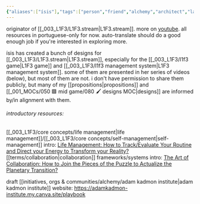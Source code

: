 ```yaml
---
{"aliases":["ísis"],"tags":["person","friend","alchemy","architect","lab","l1f3","brazilian","🌱"],"dg-publish":true,"created":"2022-03-23T21:35:03.112-03:00","updated":"2025-02-10T16:13:35.643-03:00","relevancescore":86,"notestage":["🌱"],"permalink":"/people/friends/isis-schuarts/","dgPassFrontmatter":true}
---
```


originator of [[_003_L1F3/L1F3.stream\|L1F3.stream]]. more on [youtube](https://www.youtube.com/playlist?list=PLliJTfwEBewrsBny4TAusQGNBfgzWB8QN). all resources in portuguese-only for now. auto-translate should do a good enough job if you're interested in exploring more.

ísis has created a bunch of designs for [[_003_L1F3/L1F3.stream\|L1F3.stream]], especially for the [[_003_L1F3/l1f3 game\|L1F3 game]] and [[_003_L1F3/l1f3 management system\|L1F3 management system]]. some of them are presented in her series of videos (below), but most of them are not. i don't have permission to share them publicly, but many of my [[propositions\|propositions]] and [[_001_MOCs/050 🟩 mid game/080 🖌 designs MOC\|designs]] are informed by/in alignment with them.

###### introductory resources:

[[_003_L1F3/core concepts/life management\|life management]]/[[_003_L1F3/core concepts/self-management\|self-management]] intro: [Life Management: How to Track/Evaluate Your Routine and Direct your Energy to Transform your Reality?](https://www.youtube.com/watch?v=Nxo8hX97ojk)
[[terms/collaboration\|collaboration]] frameworks/systems intro: [The Art of Collaboration: How to Join the Pieces of the Puzzle to Actualize the Planetary Transition?](https://www.youtube.com/watch?v=UDS64SBwVkY)

draft [[initiatives, orgs & communities/alchemy/adam kadmon institute\|adam kadmon institute]] website: https://adamkadmon-institute.my.canva.site/playbook